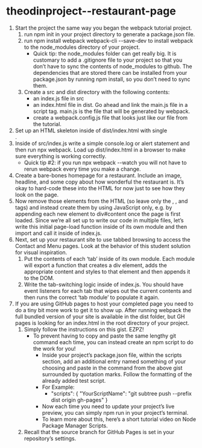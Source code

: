 # theodinproject--restaurant-page
1. Start the project the same way you began the webpack tutorial project. 
    1. run npm init in your project directory to generate a package.json file.
    2. run npm install webpack webpack-cli --save-dev to install webpack to the node_modules directory of your project.
        - Quick tip: the node_modules folder can get really big. It is customary to add a .gitignore file to your project so that you don’t have to sync the contents of node_modules to github. The dependencies that are stored there can be installed from your package.json by running npm install, so you don’t need to sync them. 
    3. Create a src and dist directory with the following contents:
        - an index.js file in src
        - an index.html file in dist. Go ahead and link the main.js file in a script tag. main.js is the file that will be generated by webpack.
        - create a webpack.config.js file that looks just like our file from the tutorial.
2. Set up an HTML skeleton inside of dist/index.html with single <div id="content">.
3. Inside of src/index.js write a simple console.log or alert statement and then run npx webpack. Load up dist/index.html in a browser to make sure everything is working correctly.
    - Quick tip #2: if you run npx webpack --watch you will not have to rerun webpack every time you make a change. 
4. Create a bare-bones homepage for a restaurant. Include an image, headline, and some copy about how wonderful the restaurant is. It’s okay to hard-code these into the HTML for now just to see how they look on the page.
5. Now remove those elements from the HTML (so leave only the <html>, <body>, and <div id="content"> tags) and instead create them by using JavaScript only, e.g. by appending each new element to div#content once the page is first loaded. Since we’re all set up to write our code in multiple files, let’s write this initial page-load function inside of its own module and then import and call it inside of index.js.
6. Next, set up your restaurant site to use tabbed browsing to access the Contact and Menu pages. Look at the behavior of this student solution for visual inspiration.
    1. Put the contents of each ‘tab’ inside of its own module. Each module will export a function that creates a div element, adds the appropriate content and styles to that element and then appends it to the DOM.
    2. Write the tab-switching logic inside of index.js. You should have event listeners for each tab that wipes out the current contents and then runs the correct ‘tab module’ to populate it again.
7. If you are using GitHub pages to host your completed page you need to do a tiny bit more work to get it to show up. After running webpack the full bundled version of your site is available in the dist folder, but GH pages is looking for an index.html in the root directory of your project.
    1. Simply follow the instructions on this gist. EZPZ! 
        - To prevent having to copy and paste the same lengthy git command each time, you can instead create an npm script to do the work for you! 
            - Inside your project’s package.json file, within the scripts section, add an additional entry named something of your choosing and paste in the command from the above gist surrounded by quotation marks. Follow the formatting of the already added test script. 
            - For Example: 
                - "scripts": { "YourScriptName": "git subtree push --prefix dist origin gh-pages" } 
            - Now each time you need to update your project’s live preview, you can simply npm run <YourScriptName> in your project’s terminal. 
            - To learn more about this, here’s a short tutorial video on Node Package Manager Scripts. 
    2. Recall that the source branch for GitHub Pages is set in your repository’s settings. 
